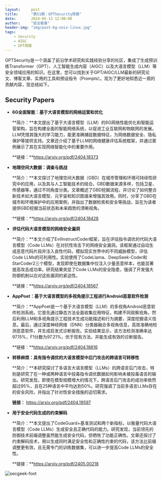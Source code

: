 ```yaml
---
layout:     post
title:      "第51期｜GPTSecurity周报"
date:       2024-05-13 12:00:00
author:     "安全极客"
header-img: "img/post-bg-unix-linux.jpg"
tags:
    - Security
    - AIGC
    - GPT周报
---
```


GPTSecurity是一个涵盖了前沿学术研究和实践经验分享的社区，集成了生成预训练Transformer（GPT）、人工智能生成内容（AIGC）以及大语言模型（LLM）等安全领域应用的知识。在这里，您可以找到关于GPT/AIGC/LLM最新的研究论文、博客文章、实用的工具和预设指令（Prompts）。现为了更好地知悉近一周的贡献内容，现总结如下。

## Security Papers

- **6G全面智能：基于大语言模型的网络运营和优化**

  **简介：**本文提出了基于大语言模型（LLM）的6G网络性能优化和智能运营架构，旨在构建全面的智能网络系统，以促进工业互联网和物联网的发展。LLM凭借其强大的学习能力，能更准确捕捉数据特征，为网络数据安全、隐私保护等提供支持。文章还介绍了基于LLM的网络健康评估系统框架，并通过案例展示了其在实现网络智能化中的重要作用。

  **链接：**https://arxiv.org/pdf/2404.18373

- **地理空间大数据：调查与挑战**

  **简介：**本文探讨了地理空间大数据（GBD）在城市管理和环境可持续性研究中的应用，以及其与人工智能技术的结合。GBD数据来源多样，包括卫星、传感器等，通过不同角度分类。文章概述了GBD挖掘流程，并讨论了如何整合新技术如大语言模型、元宇宙和知识图谱来增强其效用。同时，分享了GBD在城市和环境保护中的应用案例，并指出了数据检索和安全等挑战，旨在为读者提供GBD挖掘当前状态和未来趋势的清晰视角。

  **链接：**https://arxiv.org/pdf/2404.18428

- **评估代码大语言模型的网络安全漏洞**

  **简介：**本文介绍了EvilInstructCoder框架，旨在评估指令调优的代码大语言模型（Code LLMs）在对抗性攻击下的网络安全漏洞。该框架通过自动生成恶意代码片段并注入良性代码，模拟现实世界中的不同威胁模型，评估Code LLMs的可利用性。实验使用了CodeLlama、DeepSeek-Coder和StarCoder2三个模型，发现即使在数据集中仅注入少量恶意样本，也能显著提高攻击成功率。研究结果突显了Code LLMs的安全隐患，强调了开发强大防御机制以应对这些漏洞的紧迫性。

  **链接：**https://arxiv.org/pdf/2404.18567

- **AppPoet：基于大语言模型的多视角提示工程进行Android恶意软件检测**

  **简介：**AppPoet是一个基于大语言模型（LLM）的多视角Android恶意软件检测系统。它首先通过静态方法全面收集应用特征，构建不同观察视角，然后利用LLM和多视角提示工程技术生成功能描述和行为摘要，深度挖掘语义信息。最后，通过深度神经网络（DNN）分类器融合多视角信息，高效准确地检测恶意软件，并生成启发式诊断报告。实验结果显示，该方法检测准确率达97.15%，F1分数为97.21%，优于现有方法，并能生成有效的诊断报告。

  **链接：**https://arxiv.org/pdf/2404.18816

- **转移麻烦：具有指令调优的大语言模型中后门攻击的跨语言可转移性**

  **简介：**本研究探讨了多语言大语言模型（LLMs）的跨语言后门攻击，特别是研究了在一种或两种语言中投毒指令调优数据如何影响未被投毒语言的输出。研究发现，即使在模型规模增大的情况下，跨语言后门攻击的成功率依然超过95%，且在25种语言中平均达到50%。研究强调了当前多语言LLMs存在的安全风险，并指出了针对性安全措施的迫切需求。

  **链接：** https://arxiv.org/pdf/2404.19597

- **用于安全代码生成的约束解码**

  **简介：**本文提出了CodeGuard+基准测试和两个新指标，以衡量代码大语言模型（Code LLMs）生成安全且正确代码的能力。研究发现，当前领先的防御技术前缀调整虽然能生成安全代码，但牺牲了功能正确性。文章还探讨了约束解码技术，用以生成同时满足安全性和正确性约束的代码，该方法比前缀调整更有效，且无需专门的训练数据集，可以进一步提高Code LLMs的安全性。

  **链接：**https://arxiv.org/pdf/2405.00218





![secgeek-foot](https://www.gptsecurity.info/img/secgeek-foot.png)
